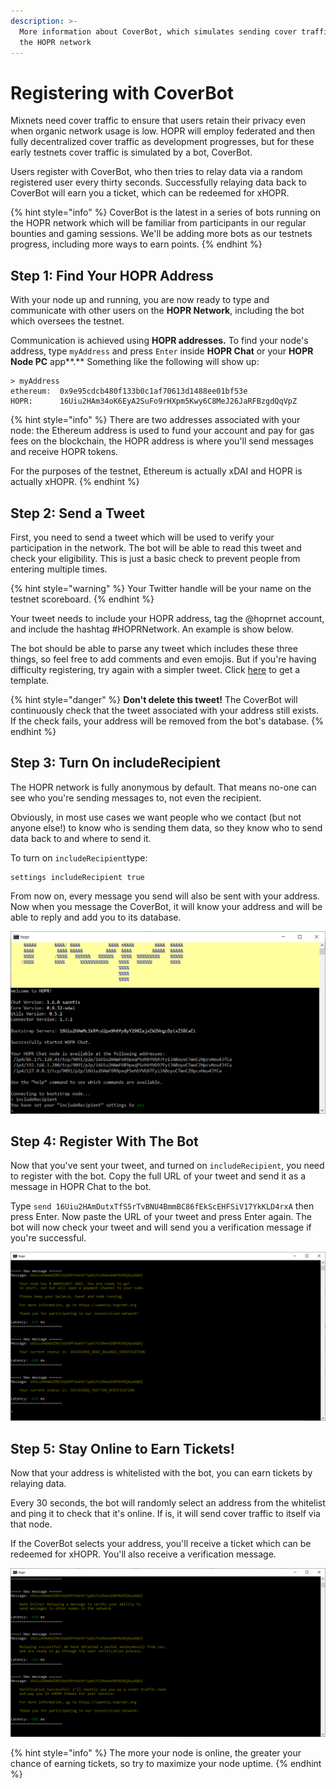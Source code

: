 ```yaml
---
description: >-
  More information about CoverBot, which simulates sending cover traffic through
  the HOPR network
---
```


# Registering with CoverBot

Mixnets need cover traffic to ensure that users retain their privacy even when organic network usage is low. HOPR will employ federated and then fully decentralized cover traffic as development progresses, but for these early testnets cover traffic is simulated by a bot, CoverBot.

Users register with CoverBot, who then tries to relay data via a random registered user every thirty seconds. Successfully relaying data back to CoverBot will earn you a ticket, which can be redeemed for xHOPR.

{% hint style="info" %}
CoverBot is the latest in a series of bots running on the HOPR network which will be familiar from participants in our regular bounties and gaming sessions. We'll be adding more bots as our testnets progress, including more ways to earn points.
{% endhint %}

## Step 1: Find Your HOPR Address

With your node up and running, you are now ready to type and communicate with other users on the **HOPR Network**, including the bot which oversees the testnet.

Communication is achieved using **HOPR addresses.** To find your node's address, type `myAddress` and press `Enter` inside **HOPR Chat** or your **HOPR Node PC** app**.** Something like the following will show up:

```text
> myAddress
ethereum:  0x9e95cdcb480f133b0c1af70613d1488ee01bf53e
HOPR:      16Uiu2HAm34oK6EyA2SuFo9rHXpm5Kwy6C8MeJ26JaRFBzgdQqVpZ
```

{% hint style="info" %}
There are two addresses associated with your node: the Ethereum address is used to fund your account and pay for gas fees on the blockchain, the HOPR address is where you'll send messages and receive HOPR tokens.

For the purposes of the testnet, Ethereum is actually xDAI and HOPR is actually xHOPR.
{% endhint %}

## Step 2: Send a Tweet

First, you need to send a tweet which will be used to verify your participation in the network. The bot will be able to read this tweet and check your eligibility. This is just a basic check to prevent people from entering multiple times.

{% hint style="warning" %}
Your Twitter handle will be your name on the testnet scoreboard.
{% endhint %}

Your tweet needs to include your HOPR address, tag the @hoprnet account, and include the hashtag \#HOPRNetwork. An example is show below.

The bot should be able to parse any tweet which includes these three things, so feel free to add comments and even emojis. But if you're having difficulty registering, try again with a simpler tweet. Click [here](https://twitter.com/intent/tweet?original_referer=https%3A%2F%2Fsaentis.hoprnet.org%2F&ref_src=twsrc%5Etfw&related=hoprnet&text=Signing%20up%20to%20earn%20%24HOPR%20on%20the%20%23HOPRnetwork.%20My%20%40hoprnet%20address%20is%3A%20&tw_p=tweetbutton) to get a template.

{% hint style="danger" %}
**Don't delete this tweet!** The CoverBot will continuously check that the tweet associated with your address still exists. If the check fails, your address will be removed from the bot's database.
{% endhint %}

## Step 3: Turn On includeRecipient

The HOPR network is fully anonymous by default. That means no-one can see who you're sending messages to, not even the recipient.

Obviously, in most use cases we want people who we contact \(but not anyone else!\) to know who is sending them data, so they know who to send data back to and where to send it.

To turn on `includeRecipient`type:

```text
settings includeRecipient true
```

From now on, every message you send will also be sent with your address. Now when you message the CoverBot, it will know your address and will be able to reply and add you to its database.

![](../.gitbook/assets/include-recipient.png)

## Step 4: Register With The Bot

Now that you've sent your tweet, and turned on `includeRecipient`, you need to register with the bot. Copy the full URL of your tweet and send it as a message in HOPR Chat to the bot.

Type `send 16Uiu2HAmDutxTfS5rTvBNU4BmmBC86fEkScEHFSiV17YkKLD4rxA` then press Enter. Now paste the URL of your tweet and press Enter again. The bot will now check your tweet and will send you a verification message if you're successful.

![](../.gitbook/assets/verification-1.png)

## Step 5: Stay Online to Earn Tickets!

Now that your address is whitelisted with the bot, you can earn tickets by relaying data.

Every 30 seconds, the bot will randomly select an address from the whitelist and ping it to check that it's online. If is, it will send cover traffic to itself via that node.

If the CoverBot selects your address, you'll receive a ticket which can be redeemed for xHOPR. You'll also receive a verification message.

![](../.gitbook/assets/verification-2.png)

{% hint style="info" %}
The more your node is online, the greater your chance of earning tickets, so try to maximize your node uptime.
{% endhint %}

